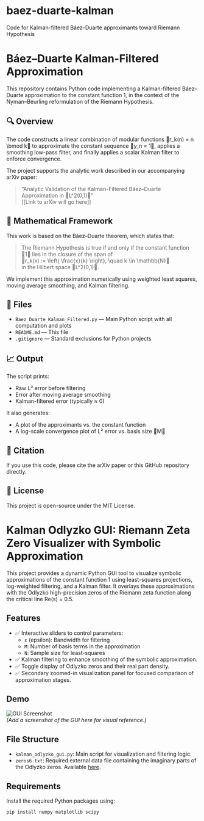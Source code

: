 # baez-duarte-kalman
Code for Kalman-filtered Báez–Duarte approximants toward Riemann Hypothesis 
# Báez–Duarte Kalman-Filtered Approximation

This repository contains Python code implementing a Kalman-filtered Báez–Duarte approximation to the constant function 1, in the context of the Nyman–Beurling reformulation of the Riemann Hypothesis.

## 🔍 Overview

The code constructs a linear combination of modular functions r_k(n) = n \bmod k to approximate the constant sequence y_n = 1, applies a smoothing low-pass filter, and finally applies a scalar Kalman filter to enforce convergence.

The project supports the analytic work described in our accompanying arXiv paper:

> “Analytic Validation of the Kalman-Filtered Báez–Duarte Approximation in L^2(0,1)”  
> [[Link to arXiv will go here]]

## 🧠 Mathematical Framework

This work is based on the Báez–Duarte theorem, which states that:

> The Riemann Hypothesis is true if and only if the constant function 1 lies in the closure of the span of  
> r_k(x) := \left\{ \frac{x}{k} \right\}, \quad k \in \mathbb{N}  
> in the Hilbert space L^2(0,1).

We implement this approximation numerically using weighted least squares, moving average smoothing, and Kalman filtering.

## 📂 Files

- `Baez_Duarte_Kalman_Filtered.py` — Main Python script with all computation and plots
- `README.md` — This file
- `.gitignore` — Standard exclusions for Python projects

## 📈 Output

The script prints:
- Raw L² error before filtering
- Error after moving average smoothing
- Kalman-filtered error (typically ≈ 0)

It also generates:
- A plot of the approximants vs. the constant function
- A log-scale convergence plot of L² error vs. basis size M

## 🔗 Citation

If you use this code, please cite the arXiv paper or this GitHub repository directly.

## 📜 License

This project is open-source under the MIT License.

# Kalman Odlyzko GUI: Riemann Zeta Zero Visualizer with Symbolic Approximation

This project provides a dynamic Python GUI tool to visualize symbolic approximations of the constant function 1 using least-squares projections, log-weighted filtering, and a Kalman filter. It overlays these approximations with the Odlyzko high-precision zeros of the Riemann zeta function along the critical line Re(s) = 0.5.

## Features

- ✅ Interactive sliders to control parameters:  
  - `ε` (epsilon): Bandwidth for filtering  
  - `M`: Number of basis terms in the approximation  
  - `N`: Sample size for least-squares
- ✅ Kalman filtering to enhance smoothing of the symbolic approximation.
- ✅ Toggle display of Odlyzko zeros and their real part density.
- ✅ Secondary zoomed-in visualization panel for focused comparison of approximation stages.

## Demo

![GUI Screenshot](screenshot.png)  
*(Add a screenshot of the GUI here for visual reference.)*

## File Structure

- `kalman_odlyzko_gui.py`: Main script for visualization and filtering logic.
- `zeros6.txt`: Required external data file containing the imaginary parts of the Odlyzko zeros. Available [here](https://www-users.cse.umn.edu/~odlyzko/zeta_tables/).

## Requirements

Install the required Python packages using:

```bash
pip install numpy matplotlib scipy
